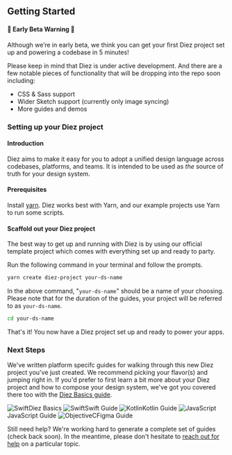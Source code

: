 ## Getting Started

<div class="aside">

#### 🚨 Early Beta Warning 🚨

Although we’re in early beta, we think you can get your first Diez project set up and powering a codebase in 5 minutes!

Please keep in mind that Diez is under active development. And there are a few notable pieces of functionality that will be dropping into the repo soon including:

*   CSS & Sass support
*   Wider Sketch support (currently only image syncing)
*   More guides and demos

</div>

<h3 id="set-up">Setting up your Diez project</h3>

<h4 id="intro">Introduction</h4>

Diez aims to make it easy for you to adopt a unified design language across codebases, platforms, and teams. It is intended to be used as _the_ source of truth for your design system.

#### Prerequisites
Install [yarn](https://yarnpkg.com/). Diez works best with Yarn, and our example projects use Yarn to run some scripts.

#### Scaffold out your Diez project
The best way to get up and running with Diez is by using our official template project which comes with everything set up and ready to party.

Run the following command in your terminal and follow the prompts. 

```bash
yarn create diez-project your-ds-name
```
<div class="note">In the above command, "<code class="inline">your-ds-name</code>" should be a name of your choosing. Please note that for the duration of the guides, your project will be referred to as <code class="inline">your-ds-name</code>.</div>

```bash
cd your-ds-name
```
That's it! You now have a Diez project set up and ready to power your apps.

### Next Steps

 We've written platform specifc guides for walking through this new Diez project you've just created. We recommend picking your flavor(s) and jumping right in. If you'd prefer to first learn a bit more about your Diez project and how to compose your design system, we've got you covered there too with the [Diez Basics guide](/getting-started/the-basics).

<div class="holster-tri-card">
  <router-link class="card third" to="/getting-started/the-basics">
    <img src="@theme/assets/imgs/logo.svg" alt="Swift"><span>Diez Basics</span>
  </router-link>
  <router-link class="card third" to="/getting-started/swift">
    <img src="@theme/assets/imgs/swift.svg" alt="Swift"><span>Swift Guide</span>
  </router-link>
  <router-link class="card third" to="/getting-started/kotlin">
    <img src="@theme/assets/imgs/kotlin.svg" alt="Kotlin"><span>Kotlin Guide</span>
  </router-link>
  <router-link class="card third" to="/getting-started/javascript">
    <img src="@theme/assets/imgs/javascript.svg" alt="JavaScript"><span>JavaScript Guide</span>
  </router-link>
  <router-link class="card third" to="/getting-started/figma">
    <img src="@theme/assets/imgs/figma.svg" alt="ObjectiveC"><span>Figma Guide</span>
  </router-link>
</div>


Still need help? We're working hard to generate a complete set of guides (check back soon). In the meantime, please don't hesitate to [reach out for help](https://spectrum.chat/diez) on a particular topic.